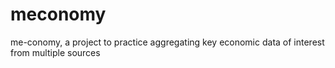 # meconomy
me-conomy, a project to practice aggregating key economic data of interest from multiple sources

